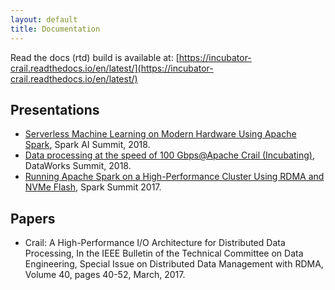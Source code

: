 ```yaml
---
layout: default
title: Documentation 
---
```


Read the docs (rtd) build is available at: [https://incubator-crail.readthedocs.io/en/latest/](https://incubator-crail.readthedocs.io/en/latest/)

## Presentations
  * [Serverless Machine Learning on Modern Hardware Using Apache Spark](https://databricks.com/session/serverless-machine-learning-on-modern-hardware-using-apache-spark), Spark AI Summit, 2018.
  * [Data processing at the speed of 100 Gbps@Apache Crail (Incubating)](https://dataworkssummit.com/san-jose-2018/session/data-processing-at-the-speed-of-100-gbpsapache-crail-incubating/), DataWorks Summit, 2018.
  * [Running Apache Spark on a High-Performance Cluster Using RDMA and NVMe Flash](https://databricks.com/session/running-apache-spark-on-a-high-performance-cluster-using-rdma-and-nvme-flash), Spark Summit 2017.

## Papers

  * Crail: A High-Performance I/O Architecture for Distributed Data Processing, In the IEEE Bulletin of the Technical Committee on Data Engineering, Special Issue on Distributed Data Management with RDMA, Volume 40, pages 40-52, March, 2017.

